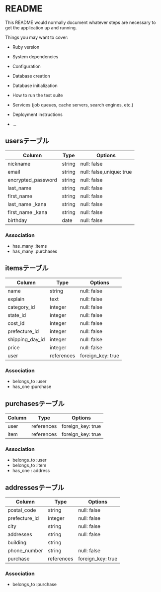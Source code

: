 # README

This README would normally document whatever steps are necessary to get the
application up and running.

Things you may want to cover:

* Ruby version

* System dependencies

* Configuration

* Database creation

* Database initialization

* How to run the test suite

* Services (job queues, cache servers, search engines, etc.)

* Deployment instructions

* ...

## usersテーブル

| Column            | Type   | Options                 |
| ----------------- | ------ | ----------------------- |
| nickname          | string | null: false             |
| email             | string | null: false,unique: true|
| encrypted_password| string | null: false             |
| last_name         | string | null: false             |
| first_name        | string | null: false             |
| last_name _kana   | string | null: false             |
| first_name _kana  | string | null: false             |
| birthday          | date   | null: false             |




### Association

- has_many :items
- has_many :purchases


## itemsテーブル

| Column         | Type      | Options          |
| -------------- | --------- | ---------------- |
| name           | string    | null: false      |
| explain        | text      | null: false      |
| category_id    | integer   | null: false      |
| state_id       | integer   | null: false      |
| cost_id        | integer   | null: false      |
| prefecture_id  | integer   | null: false      |
| shipping_day_id| integer   | null: false      |
| price          | integer   | null: false      |
| user           | references| foreign_key: true|


### Association
- belongs_to :user
- has_one :purchase

## purchasesテーブル

| Column     | Type      | Options           |
| ---------- | --------- | ----------------- |
| user       | references| foreign_key: true |
| item       | references| foreign_key: true |



### Association
- belongs_to :user
- belongs_to :item
- has_one : address




## addressesテーブル

| Column          | Type      | Options          |
| --------------- | --------- | ---------------- |
| postal_code     | string    | null: false      |
| prefecture_id   | integer   | null: false      |
| city            | string    | null: false      |
| addresses       | string    | null: false      |
| building        | string    |                  |
| phone_number    | string    | null: false      |
| purchase        | references| foreign_key: true|




### Association
- belongs_to :purchase

